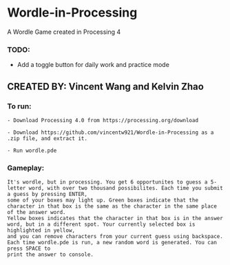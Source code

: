 # Wordle-in-Processing
A Wordle Game created in Processing 4

### TODO:
* Add a toggle button for daily work and practice mode

## CREATED BY: Vincent Wang and Kelvin Zhao

### To run: 

    - Download Processing 4.0 from https://processing.org/download
    
    - Download https://github.com/vincentw921/Wordle-in-Processing as a .zip file, and extract it.
    
    - Run wordle.pde

### Gameplay:
    It's wordle, but in processing. You get 6 opportunites to guess a 5-letter word, with over two thousand possibilites. Each time you submit a guess by pressing ENTER, 
    some of your boxes may light up. Green boxes indicate that the character in that box is the same as the character in the same place of the answer word. 
    Yellow boxes indicates that the character in that box is in the answer word, but in a different spot. Your currently selected box is highlighted in yellow, 
    and you can remove characters from your current guess using backspace. Each time wordle.pde is run, a new random word is generated. You can press SPACE to 
    print the answer to console.
